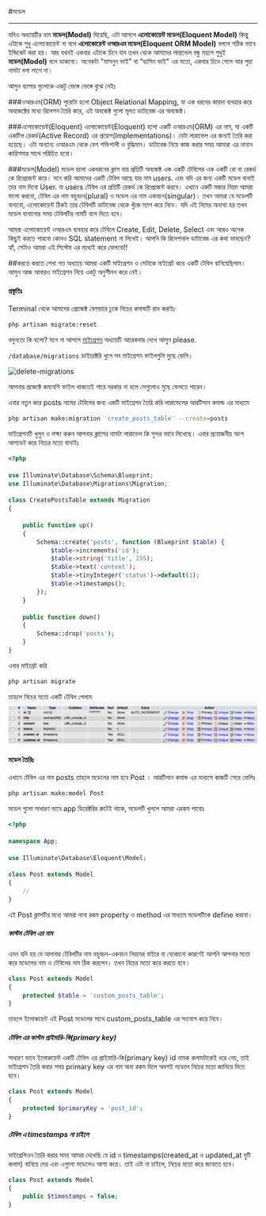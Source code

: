 #মডেল
***
যদিও অধ্যায়টির নাম **মডেল(Model)** দিয়েছি, এটা আসলে **এলোকোয়েন্ট মডেল(Eloquent Model)** কিন্তু এটাকে শুধু এলোকোয়েন্ট না বলে **এলোকোয়েন্ট ওআরএম মডেল(Eloquent ORM Model)** বললে সঠিক ভাবে ইন্ডিকেট করা হয়। আর যখনই একবার এটাকে চিনে যাব তখন থেকে আমাদের লারাভেল বন্ধু মহলে শুধুই **মডেল(Model)** বলে ডাকবো।
অনেকটা "মাসনুন ভাই" বা "হাসিন ভাই" এর মতো, একবার চিনে গেলে আর পুরা নামটা বলা লাগে না।

আসুন ব্যাপার গুলোকে একটু ভেঙ্গে ভেঙ্গে বুঝে নেইঃ

###ওআরএম(ORM)
পুরোটা হলো Object Relational Mapping, যা এক ধরনের কায়দা ব্যবহার করে অবজেক্টের মধ্যে রিলেশন তৈরি করে, এই অবজেক্ট গুলো মূলত ডাটাবেজ এর অবজেক্ট।

###এলোকোয়েন্ট(Eloquent)
এলোকোয়েন্ট(Eloquent) হলো একটি ওআরএম(ORM) এর নাম, যা একটি একটিভ রেকর্ড(Active Record) এর প্রয়োগ(Implementations)। যেটা লারাভেল এর জন্যই তৈরি করা হয়েছে। এটা অন্যান্য ওআরএম থেকে বেশ শক্তিশালী ও বুদ্ধিমান। ডাটাবেজ নিয়ে কাজ করার সময় আমারা এর নানান কারিশমার সাথে পরিচিত হবো।

###মডেল(Model)
মডেল হলো একধরনের ক্লাস যার প্রতিটি অবজেক্ট এক একটি টেবিলের এক একটি রো বা রেকর্ড কে রিপ্রেজেন্ট করে।
মনে করি আমাদের একটি টেবিল আছে যার নাম users. এবং যদি এর জন্য একটি মডেল বানাই তার নাম দিবো User. যা users টেবিল এর প্রতিটি রেকর্ড কে রিপ্রেজেন্ট করবে।
এখানে একটি মজার নিয়ম আমরা ফলো করবো, টেবিল এর নাম বহুবচন(plural) ও মডেল এর নাম একবচন(singular)। তখন আমরা যে মডেলটি বানাবো, এলোকোয়েন্ট ঠিকই তার টেবিলটি ডাটাবেজ থেকে খুঁজে ম্যাপ করে নিবে। যদি এই নিমের অন্যথা হয় তখন মডেল বানানোর সময় টেবিলটির নামটি বলে দিতে হবে।


আমরা এলোকোয়েন্ট ওআরএম ব্যবহার করে টেবিলে Create, Edit, Delete, Select এবং আরও অনেক কিছুই করতে পারবো কোনও SQL statement না লিখেই। আপনি কি রিলেশনাল ডাটাবেজ এর কথা ভাবছেন? হ্যাঁ, সেটাও আমরা এই সিস্টেম এর মধ্যেই করে ফেলবো!!

##করতে করতে শেখা
গত অধ্যায়ে আমরা একটি মাইগ্রেশন ও সেটাকে মাইগ্রেট করে একটি টেবিল বানিয়েছিলাম। আসুন আজ আবারও মাইগ্রেশন নিয়ে একটু অনুশীলন করে নেই।

#### প্রস্তুতিঃ
Terminal থেকে আমাদের প্রোজেক্ট ফোল্ডারে ঢুকে নিচের কমান্ডটি রান করাইঃ
```bash
php artisan migrate:reset
```
বলুনতো কি হলো? মনে না আসলে [মাইগ্রেশন](http://laravel.howtocode.com.bd/migration.html) অধ্যায়টি আরেকবার দেখে আসুন please.

``` /database/migrations ```
ডাইরেক্টরি খুলে সব মাইগ্রেশন ফাইলগুলি মুছে ফেলি।

![delete-migrations](images/delete-migrations.png )

আপনার প্রজেক্টে কমবেশি ফাইল থাকতেই পারে দরকার না হলে সেগুলোও মুছে ফেলতে পারেন।

এবার নতুন করে posts নামের টেবিলের জন্য একটি মাইগ্রেশন তৈরি করি লারাভেলের আরটিসান কমান্ড এর মাধ্যমে

```bash
php artisan make:migration 'create_posts_table' --create=posts
```
মাইগ্রেশনটি খুলুন ও লক্ষ্য করুন আপনার ক্লাসের নামটা লারাভেল কি সুন্দর ভাবে লিখেছে।
এবার প্রয়োজনীয় অংশ আপডেট করে নিচের মতো বানাইঃ
```php
<?php

use Illuminate\Database\Schema\Blueprint;
use Illuminate\Database\Migrations\Migration;

class CreatePostsTable extends Migration
{

    public function up()
    {
        Schema::create('posts', function (Blueprint $table) {
            $table->increments('id');
            $table->string('title', 255);
            $table->text('content');
            $table->tinyInteger('status')->default(1);
            $table->timestamps();
        });
    }

    public function down()
    {
        Schema::drop('posts');
    }
}
```
এবার মাইগ্রেট করি
```bash
php artisan migrate
```
তাহলে নিচের মতো একটি টেবিল পেলাম
![posts-table](images/posts-table.png)

#### মডেল তৈরিঃ

এখানে টেবিল এর নাম posts তাহলে মডেলের নাম হবে Post । আরটিসান কমান্ড এর মাধ্যমে কাজটি সেরে ফেলিঃ

```bash
php artisan make:model Post
```
মডেল গুলো সাধারণ ভাবে app ডিরেক্টরির রুটেই থাকে, মডেলটি খুললে আমরা এরকম পাবোঃ

```php
<?php

namespace App;

use Illuminate\Database\Eloquent\Model;

class Post extends Model
{
    //
}
```
এই Post ক্লাসটির মধ্যে আমরা নানা রকম property ও method এর মাধ্যমে মডেলটিকে define করবো।
##### কাস্টম টেবিল এর নাম
এমন যদি হয় যে আপনার টেবিলটির নাম বহুবচন-একবচন নিয়মের বাইরে বা যেকোনো কারণেই আপনি আপনার মতো করে মডেলের নাম ও টেবিলের নাম ঠিক করলেন। তখন নিচের মতো করে করতে হবে।
```php
class Post extends Model
{
    protected $table = 'custom_posts_table';
}
```
তাহলে ইলোকয়েন্ট এই Post মডেলের সাথে custom_posts_table এর সংযোগ করে নিবে।

##### টেবিল এর কাস্টম প্রাইমারি-কি(primary key)
সাধারণ ভাবে ইলোকয়েন্ট একটি টেবিল এর প্রাইমারি-কি(primary key) id নামক কলামটাকেই ধরে নেয়, তাই মাইগ্রেশন তৈরি করার সময় primary key এর নাম অন্য রকম দিলে অবশই মডেলে নিচের মতো জানিয়ে দিতে হবে।

```php
class Post extends Model
{
    protected $primaryKey = 'post_id';
}
```
##### টেবিল এ timestamps না চাইলে
মাইগ্রেশিওন তৈরি করার সময় আমরা দেখেছি যে id ও timestamps(created_at ও updated_at দুটি কলাম) বানিয়ে দেয় এবং এগুলো মডেলেও আশা করে। তাই এটা না চাইলে, নিচের মতো করে জানাতে হবে।
```php
class Post extends Model
{
    public $timestamps = false;
}
```
